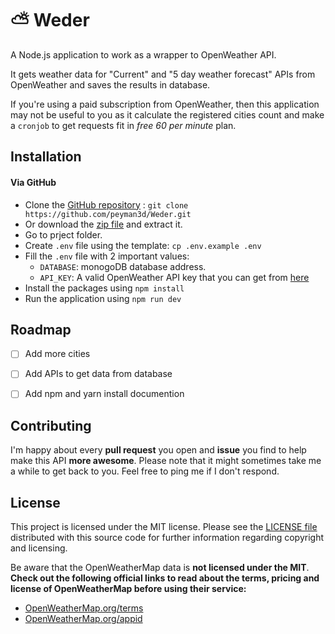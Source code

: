 # ⛅️ Weder

A Node.js application to work as a wrapper to OpenWeather API.

It gets weather data for "Current" and "5 day weather forecast" APIs from OpenWeather and saves the results in database.

If you're using a paid subscription from OpenWeather, then this application may not be useful to you as it calculate the registered cities count and make a `cronjob` to get requests fit in *free 60 per minute* plan.



## Installation
#### Via GitHub

* Clone the [GitHub repository](https://github.com/peyman3d/Weder/) : `git clone https://github.com/peyman3d/Weder.git`
* Or download the [zip file](https://github.com/peyman3d/Weder/archive/master.zip) and extract it.
* Go to prject folder.
* Create `.env` file using the template: `cp .env.example .env`
* Fill the `.env` file with 2 important values:
    * `DATABASE`: monogoDB database address.
    * `API_KEY`: A valid OpenWeather API key that you can get from [here](https://openweathermap.org/appid)
* Install the packages using `npm install`
* Run the application using `npm run dev`



## Roadmap
- [ ] Add more cities
- [ ] Add APIs to get data from database
- [ ] Add npm and yarn install documention



## Contributing
I'm happy about every **pull request** you open and **issue** you find to help make this API **more awesome**. Please note that it might sometimes take me a while to get back to you. Feel free to ping me if I don't respond.



## License
This project is licensed under the MIT license.
Please see the [LICENSE file](https://github.com/peyman3d/Weder/blob/master/LICENSE)
distributed with this source code for further information regarding copyright and licensing.

Be aware that the OpenWeatherMap data is **not licensed under the MIT**.
**Check out the following official links to read about the terms, pricing and license of OpenWeatherMap before using their service:**

- [OpenWeatherMap.org/terms](http://OpenWeatherMap.org/terms)
- [OpenWeatherMap.org/appid](http://OpenWeatherMap.org/appid)
